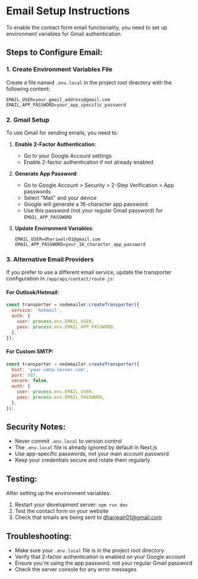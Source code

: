 # Email Setup Instructions

To enable the contact form email functionality, you need to set up environment variables for Gmail authentication.

## Steps to Configure Email:

### 1. Create Environment Variables File
Create a file named `.env.local` in the project root directory with the following content:

```
EMAIL_USER=your_gmail_address@gmail.com
EMAIL_APP_PASSWORD=your_app_specific_password
```

### 2. Gmail Setup
To use Gmail for sending emails, you need to:

1. **Enable 2-Factor Authentication**: 
   - Go to your Google Account settings
   - Enable 2-factor authentication if not already enabled

2. **Generate App Password**:
   - Go to Google Account > Security > 2-Step Verification > App passwords
   - Select "Mail" and your device
   - Google will generate a 16-character app password
   - Use this password (not your regular Gmail password) for `EMAIL_APP_PASSWORD`

3. **Update Environment Variables**:
   ```
   EMAIL_USER=dhariwalr01@gmail.com
   EMAIL_APP_PASSWORD=your_16_character_app_password
   ```

### 3. Alternative Email Providers
If you prefer to use a different email service, update the transporter configuration in `/app/api/contact/route.js`:

#### For Outlook/Hotmail:
```javascript
const transporter = nodemailer.createTransporter({
  service: 'hotmail',
  auth: {
    user: process.env.EMAIL_USER,
    pass: process.env.EMAIL_APP_PASSWORD,
  },
});
```

#### For Custom SMTP:
```javascript
const transporter = nodemailer.createTransporter({
  host: 'your-smtp-server.com',
  port: 587,
  secure: false,
  auth: {
    user: process.env.EMAIL_USER,
    pass: process.env.EMAIL_PASSWORD,
  },
});
```

## Security Notes:
- Never commit `.env.local` to version control
- The `.env.local` file is already ignored by default in Next.js
- Use app-specific passwords, not your main account password
- Keep your credentials secure and rotate them regularly

## Testing:
After setting up the environment variables:
1. Restart your development server: `npm run dev`
2. Test the contact form on your website
3. Check that emails are being sent to dhariwalr01@gmail.com

## Troubleshooting:
- Make sure your `.env.local` file is in the project root directory
- Verify that 2-factor authentication is enabled on your Google account
- Ensure you're using the app password, not your regular Gmail password
- Check the server console for any error messages
